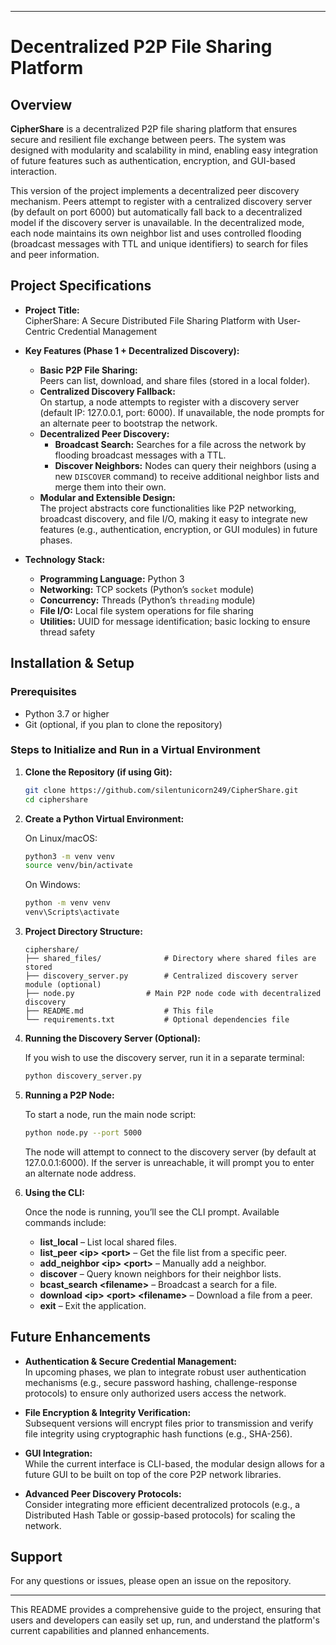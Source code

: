 
---

# Decentralized P2P File Sharing Platform

## Overview

**CipherShare** is a decentralized P2P file sharing platform that ensures secure and resilient file exchange between peers. The system was designed with modularity and scalability in mind, enabling easy integration of future features such as authentication, encryption, and GUI-based interaction.

This version of the project implements a decentralized peer discovery mechanism. Peers attempt to register with a centralized discovery server (by default on port 6000) but automatically fall back to a decentralized model if the discovery server is unavailable. In the decentralized mode, each node maintains its own neighbor list and uses controlled flooding (broadcast messages with TTL and unique identifiers) to search for files and peer information.

## Project Specifications

- **Project Title:**  
  CipherShare: A Secure Distributed File Sharing Platform with User-Centric Credential Management

- **Key Features (Phase 1 + Decentralized Discovery):**
  - **Basic P2P File Sharing:**  
    Peers can list, download, and share files (stored in a local folder).
  - **Centralized Discovery Fallback:**  
    On startup, a node attempts to register with a discovery server (default IP: 127.0.0.1, port: 6000). If unavailable, the node prompts for an alternate peer to bootstrap the network.
  - **Decentralized Peer Discovery:**  
    - **Broadcast Search:** Searches for a file across the network by flooding broadcast messages with a TTL.
    - **Discover Neighbors:** Nodes can query their neighbors (using a new `DISCOVER` command) to receive additional neighbor lists and merge them into their own.
  - **Modular and Extensible Design:**  
    The project abstracts core functionalities like P2P networking, broadcast discovery, and file I/O, making it easy to integrate new features (e.g., authentication, encryption, or GUI modules) in future phases.

- **Technology Stack:**
  - **Programming Language:** Python 3
  - **Networking:** TCP sockets (Python’s `socket` module)
  - **Concurrency:** Threads (Python’s `threading` module)
  - **File I/O:** Local file system operations for file sharing
  - **Utilities:** UUID for message identification; basic locking to ensure thread safety

## Installation & Setup

### Prerequisites

- Python 3.7 or higher
- Git (optional, if you plan to clone the repository)

### Steps to Initialize and Run in a Virtual Environment

1. **Clone the Repository (if using Git):**

   ```bash
   git clone https://github.com/silentunicorn249/CipherShare.git
   cd ciphershare
   ```

2. **Create a Python Virtual Environment:**

   On Linux/macOS:
   ```bash
   python3 -m venv venv
   source venv/bin/activate
   ```

   On Windows:
   ```bash
   python -m venv venv
   venv\Scripts\activate
   ```


3. **Project Directory Structure:**

   ```
   ciphershare/
   ├── shared_files/              # Directory where shared files are stored
   ├── discovery_server.py        # Centralized discovery server module (optional)
   ├── node.py                # Main P2P node code with decentralized discovery
   ├── README.md                  # This file
   └── requirements.txt           # Optional dependencies file
   ```

4. **Running the Discovery Server (Optional):**

   If you wish to use the discovery server, run it in a separate terminal:
   ```bash
   python discovery_server.py
   ```

5. **Running a P2P Node:**

   To start a node, run the main node script:
   ```bash
   python node.py --port 5000
   ```

   The node will attempt to connect to the discovery server (by default at 127.0.0.1:6000). If the server is unreachable, it will prompt you to enter an alternate node address.

6. **Using the CLI:**

   Once the node is running, you’ll see the CLI prompt. Available commands include:
   - **list_local** – List local shared files.
   - **list_peer \<ip> \<port>** – Get the file list from a specific peer.
   - **add_neighbor \<ip> \<port>** – Manually add a neighbor.
   - **discover** – Query known neighbors for their neighbor lists.
   - **bcast_search \<filename>** – Broadcast a search for a file.
   - **download \<ip> \<port> \<filename>** – Download a file from a peer.
   - **exit** – Exit the application.

## Future Enhancements

- **Authentication & Secure Credential Management:**  
  In upcoming phases, we plan to integrate robust user authentication mechanisms (e.g., secure password hashing, challenge-response protocols) to ensure only authorized users access the network.

- **File Encryption & Integrity Verification:**  
  Subsequent versions will encrypt files prior to transmission and verify file integrity using cryptographic hash functions (e.g., SHA-256).

- **GUI Integration:**  
  While the current interface is CLI-based, the modular design allows for a future GUI to be built on top of the core P2P network libraries.

- **Advanced Peer Discovery Protocols:**  
  Consider integrating more efficient decentralized protocols (e.g., a Distributed Hash Table or gossip-based protocols) for scaling the network.

## Support

For any questions or issues, please open an issue on the repository.

---

This README provides a comprehensive guide to the project, ensuring that users and developers can easily set up, run, and understand the platform's current capabilities and planned enhancements.
